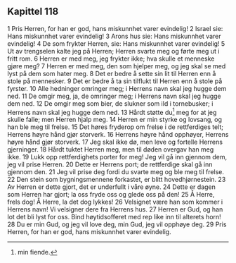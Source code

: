 ## Kapittel 118

1 Pris Herren, for han er god, hans miskunnhet varer evindelig!
2 Israel sie: Hans miskunnhet varer evindelig!
3 Arons hus sie: Hans miskunnhet varer evindelig!
4 De som frykter Herren, sie: Hans miskunnhet varer evindelig!
5 Ut av trengselen kalte jeg på Herren; Herren svarte meg og førte meg ut i fritt rom.
6 Herren er med meg, jeg frykter ikke; hva skulle et menneske gjøre meg?
7 Herren er med meg, den som hjelper meg, og jeg skal se med lyst på dem som hater meg.
8 Det er bedre å sette sin lit til Herren enn å stole på mennesker.
9 Det er bedre å ta sin tilflukt til Herren enn å stole på fyrster.
10 Alle hedninger omringer meg; i Herrens navn skal jeg hugge dem ned.
11 De omgir meg, ja, de omringer meg; i Herrens navn skal jeg hugge dem ned.
12 De omgir meg som bier, de slukner som ild i tornebusker; i Herrens navn skal jeg hugge dem ned.
13 Hårdt støtte du[^1] meg for at jeg skulle falle; men Herren hjalp meg.
14 Herren er min styrke og lovsang, og han ble meg til frelse.
15 Det høres fryderop om frelse i de rettferdiges telt; Herrens høyre hånd gjør storverk.
16 Herrens høyre hånd opphøyer, Herrens høyre hånd gjør storverk.
17 Jeg skal ikke dø, men leve og fortelle Herrens gjerninger.
18 Hårdt tuktet Herren meg, men til døden overgav han meg ikke.
19 Lukk opp rettferdighets porter for meg! Jeg vil gå inn gjennom dem, jeg vil prise Herren.
20 Dette er Herrens port; de rettferdige skal gå inn gjennom den.
21 Jeg vil prise deg fordi du svarte meg og ble meg til frelse.
22 Den stein som bygningsmennene forkastet, er blitt hovedhjørnestein.
23 Av Herren er dette gjort, det er underfullt i våre øyne.
24 Dette er dagen som Herren har gjort; la oss fryde oss og glede oss på den!
25 Å Herre, frels dog! Å Herre, la det dog lykkes!
26 Velsignet være han som kommer i Herrens navn! Vi velsigner dere fra Herrens hus.
27 Herren er Gud, og han lot det bli lyst for oss. Bind høytidsofferet med rep like inn til alterets horn!
28 Du er min Gud, og jeg vil love deg, min Gud, jeg vil opphøye deg.
29 Pris Herren, for han er god, hans miskunnhet varer evindelig.

[^1]:  min fiende.
